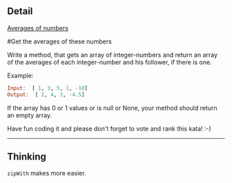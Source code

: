 ## Detail

[Averages of numbers](https://www.codewars.com/kata/averages-of-numbers/train/haskell)

\#Get the averages of these numbers

Write a method, that gets an array of integer-numbers and return an array of the averages of each integer-number and his follower, if there is one.

Example:

```haskell
Input:  [ 1, 3, 5, 1, -10]
Output:  [ 2, 4, 3, -4.5]
```

If the array has 0 or 1 values or is null or None, your method should return an empty array.

Have fun coding it and please don't forget to vote and rank this kata! :-)

------

## Thinking

`zipWith` makes more easier.